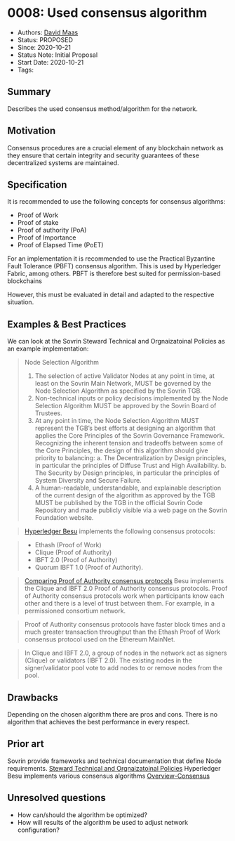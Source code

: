 # 0008: Used consensus algorithm
- Authors: [David Maas](david_maas@hotmail.de) 
- Status: PROPOSED
- Since: 2020-10-21 
- Status Note: Initial Proposal  
- Start Date: 2020-10-21 
- Tags: 

## Summary
Describes the used consensus method/algorithm for the network.

## Motivation
Consensus procedures are a crucial element of any blockchain network as they ensure that certain integrity and security guarantees of these decentralized systems are maintained.

## Specification
It is recommended to use the following concepts for consensus algorithms:

* Proof of Work
* Proof of stake
* Proof of authority (PoA)
* Proof of Importance
* Proof of Elapsed Time (PoET)

For an implementation it is recommended to use the Practical Byzantine Fault Tolerance (PBFT) consensus algorithm. This is used by Hyperledger Fabric, among others. PBFT is therefore best suited for permission-based blockchains

However, this must be evaluated in detail and adapted to the respective situation.  


## Examples & Best Practices
We can look at the Sovrin Steward Technical and Orgnaizatoinal Policies as an example implementation:
> Node Selection Algorithm
>1. The selection of active Validator Nodes at any point in time, at least on the Sovrin Main
Network, MUST be governed by the Node Selection Algorithm as specified by the Sovrin
TGB.
>2. Non-technical inputs or policy decisions implemented by the Node Selection Algorithm
MUST be approved by the Sovrin Board of Trustees.
>3. At any point in time, the Node Selection Algorithm MUST represent the TGB’s best
efforts at designing an algorithm that applies the Core Principles of the Sovrin
Governance Framework. Recognizing the inherent tension and tradeoffs between some
of the Core Principles, the design of this algorithm should give priority to balancing:
>a. The Decentralization by Design principles, in particular the principles of Diffuse
Trust and High Availability.
>b. The Security by Design principles, in particular the principles of System Diversity
and Secure Failure.
>4. A human-readable, understandable, and explainable description of the current design of
the algorithm as approved by the TGB MUST be published by the TGB in the official
Sovrin Code Repository and made publicly visible via a web page on the Sovrin
Foundation website.

>[Hyperledger Besu](https://besu.hyperledger.org/en/stable/Concepts/Consensus-Protocols/Overview-Consensus/) implements the following consensus protocols:

>* Ethash (Proof of Work)
>* Clique (Proof of Authority)
>* IBFT 2.0 (Proof of Authority)
>* Quorum IBFT 1.0 (Proof of Authority).

>[Comparing Proof of Authority consensus protocols](https://besu.hyperledger.org/en/stable/Concepts/Consensus-Protocols/Comparing-PoA/)
Besu implements the Clique and IBFT 2.0 Proof of Authority consensus protocols. Proof of Authority consensus protocols work when participants know each other and there is a level of trust between them. For example, in a permissioned consortium network.

>Proof of Authority consensus protocols have faster block times and a much greater transaction throughput than the Ethash Proof of Work consensus protocol used on the Ethereum MainNet.

>In Clique and IBFT 2.0, a group of nodes in the network act as signers (Clique) or validators (IBFT 2.0). The existing nodes in the signer/validator pool vote to add nodes to or remove nodes from the pool.

## Drawbacks
Depending on the chosen algorithm there are pros and cons. There is no algorithm that achieves the best performance in every respect.

## Prior art
Sovrin provide frameworks and technical documentation that define Node requirements. [Steward Technical and Orgnaizatoinal Policies](https://sovrin.org/wp-content/uploads/Steward-Technical-and-Organizational-Policies-V2.pdf)
Hyperledger Besu implements various consensus algorithms [Overview-Consensus](https://besu.hyperledger.org/en/stable/Concepts/Consensus-Protocols/Overview-Consensus/)

## Unresolved questions
* How can/should the algorithm be optimized?
* How will results of the algorithm be used to adjust network configuration?
